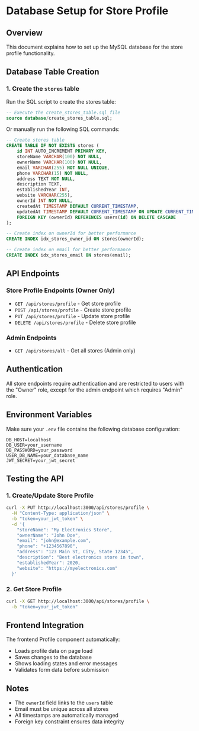 # Database Setup for Store Profile

## Overview
This document explains how to set up the MySQL database for the store profile functionality.

## Database Table Creation

### 1. Create the `stores` table
Run the SQL script to create the stores table:

```sql
-- Execute the create_stores_table.sql file
source database/create_stores_table.sql;
```

Or manually run the following SQL commands:

```sql
-- Create stores table
CREATE TABLE IF NOT EXISTS stores (
    id INT AUTO_INCREMENT PRIMARY KEY,
    storeName VARCHAR(100) NOT NULL,
    ownerName VARCHAR(100) NOT NULL,
    email VARCHAR(255) NOT NULL UNIQUE,
    phone VARCHAR(15) NOT NULL,
    address TEXT NOT NULL,
    description TEXT,
    establishedYear INT,
    website VARCHAR(255),
    ownerId INT NOT NULL,
    createdAt TIMESTAMP DEFAULT CURRENT_TIMESTAMP,
    updatedAt TIMESTAMP DEFAULT CURRENT_TIMESTAMP ON UPDATE CURRENT_TIMESTAMP,
    FOREIGN KEY (ownerId) REFERENCES users(id) ON DELETE CASCADE
);

-- Create index on ownerId for better performance
CREATE INDEX idx_stores_owner_id ON stores(ownerId);

-- Create index on email for better performance
CREATE INDEX idx_stores_email ON stores(email);
```

## API Endpoints

### Store Profile Endpoints (Owner Only)
- `GET /api/stores/profile` - Get store profile
- `POST /api/stores/profile` - Create store profile
- `PUT /api/stores/profile` - Update store profile
- `DELETE /api/stores/profile` - Delete store profile

### Admin Endpoints
- `GET /api/stores/all` - Get all stores (Admin only)

## Authentication
All store endpoints require authentication and are restricted to users with the "Owner" role, except for the admin endpoint which requires "Admin" role.

## Environment Variables
Make sure your `.env` file contains the following database configuration:

```env
DB_HOST=localhost
DB_USER=your_username
DB_PASSWORD=your_password
USER_DB_NAME=your_database_name
JWT_SECRET=your_jwt_secret
```

## Testing the API

### 1. Create/Update Store Profile
```bash
curl -X PUT http://localhost:3000/api/stores/profile \
  -H "Content-Type: application/json" \
  -b "token=your_jwt_token" \
  -d '{
    "storeName": "My Electronics Store",
    "ownerName": "John Doe",
    "email": "john@example.com",
    "phone": "+1234567890",
    "address": "123 Main St, City, State 12345",
    "description": "Best electronics store in town",
    "establishedYear": 2020,
    "website": "https://myelectronics.com"
  }'
```

### 2. Get Store Profile
```bash
curl -X GET http://localhost:3000/api/stores/profile \
  -b "token=your_jwt_token"
```

## Frontend Integration
The frontend Profile component automatically:
- Loads profile data on page load
- Saves changes to the database
- Shows loading states and error messages
- Validates form data before submission

## Notes
- The `ownerId` field links to the `users` table
- Email must be unique across all stores
- All timestamps are automatically managed
- Foreign key constraint ensures data integrity
